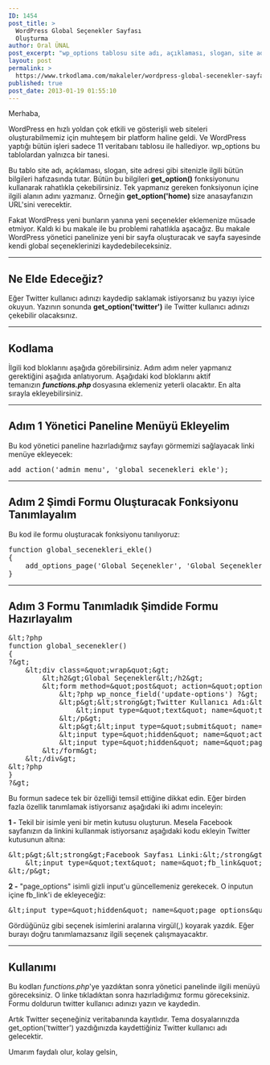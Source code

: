 ```yaml
---
ID: 1454
post_title: >
  WordPress Global Seçenekler Sayfası
  Oluşturma
author: Oral ÜNAL
post_excerpt: "wp_options tablosu site adı, açıklaması, slogan, site adresi gibi sitenizle ilgili bütün bilgileri hafızasında tutar. Bütün bu bilgileri <strong>get_option()</strong> fonksiyonunu kullanarak rahatlıkla çekebilirsiniz. Tek yapmanız gereken fonksiyonun içine ilgili alanın adını yazmanız. Örneğin <strong>get_option('home) </strong>size anasayfanızın URL'sini verecektir. Fakat WordPress yeni bunların yanına yeni seçenekler eklemenize müsade etmiyor. Kaldı ki bu makale ile bu problemi rahatlıkla aşacağız. Bu makale WordPress yönetici panelinize yeni bir sayfa oluşturacak ve sayfa sayesinde kendi global seçeneklerinizi kaydedebileceksiniz."
layout: post
permalink: >
  https://www.trkodlama.com/makaleler/wordpress-global-secenekler-sayfasi-olusturma-1454.html
published: true
post_date: 2013-01-19 01:55:10
---
```

Merhaba,

WordPress en hızlı yoldan çok etkili ve gösterişli web siteleri oluşturabilmemiz için muhteşem bir platform haline geldi. Ve WordPress yaptığı bütün işleri sadece 11 veritabanı tablosu ile hallediyor. wp_options bu tablolardan yalnızca bir tanesi.

Bu tablo site adı, açıklaması, slogan, site adresi gibi sitenizle ilgili bütün bilgileri hafızasında tutar. Bütün bu bilgileri<b> </b><strong>get_option()</strong> fonksiyonunu kullanarak rahatlıkla çekebilirsiniz. Tek yapmanız gereken fonksiyonun içine ilgili alanın adını yazmanız. Örneğin <strong>get_option('home) </strong>size anasayfanızın URL'sini verecektir.

Fakat WordPress yeni bunların yanına yeni seçenekler eklemenize müsade etmiyor. Kaldı ki bu makale ile bu problemi rahatlıkla aşacağız. Bu makale WordPress yönetici panelinize yeni bir sayfa oluşturacak ve sayfa sayesinde kendi global seçeneklerinizi kaydedebileceksiniz.

<hr />

<h2>Ne Elde Edeceğiz?</h2>
Eğer Twitter kullanıcı adınızı kaydedip saklamak istiyorsanız bu yazıyı iyice okuyun. Yazının sonunda <strong>get_option('twitter')</strong> ile Twitter kullanıcı adınızı çekebilir olacaksınız.

<hr />

<h2>Kodlama</h2>
İlgili kod bloklarını aşağıda görebilirsiniz. Adım adım neler yapmanız gerektiğini aşağıda anlatıyorum. Aşağıdaki kod bloklarını aktif temanızın <strong><em>functions.php</em> </strong>dosyasına eklemeniz yeterli olacaktır. En alta sırayla ekleyebilirsiniz.

<hr />

<h2><span>Adım 1</span> Yönetici Paneline Menüyü Ekleyelim</h2>
Bu kod yönetici paneline hazırladığımız sayfayı görmemizi sağlayacak linki menüye ekleyecek:

<pre class="lang:php decode:1 " >add_action('admin_menu', 'global_secenekleri_ekle');  </pre>

<hr />

<h2><span>Adım 2</span> Şimdi Formu Oluşturacak Fonksiyonu Tanımlayalım</h2>
Bu kod ile formu oluşturacak fonksiyonu tanılıyoruz:

<pre class="lang:php decode:1 " >function global_secenekleri_ekle()  
{  
    add_options_page('Global Se&ccedil;enekler', 'Global Se&ccedil;enekler', 'manage_options', 'functions','global_secenekler');  
} 
</pre>

<hr />

<h2><span>Adım 3</span> Formu Tanımladık Şimdide Formu Hazırlayalım</h2>

<pre class="lang:php decode:1 " >&amp;lt;?php  
function global_secenekler()  
{  
?&amp;gt;  
    &amp;lt;div class=&amp;quot;wrap&amp;quot;&amp;gt;  
        &amp;lt;h2&amp;gt;Global Se&ccedil;enekler&amp;lt;/h2&amp;gt;  
        &amp;lt;form method=&amp;quot;post&amp;quot; action=&amp;quot;options.php&amp;quot;&amp;gt;  
            &amp;lt;?php wp_nonce_field('update-options') ?&amp;gt;  
            &amp;lt;p&amp;gt;&amp;lt;strong&amp;gt;Twitter Kullanıcı Adı:&amp;lt;/strong&amp;gt;&amp;lt;br /&amp;gt;  
                &amp;lt;input type=&amp;quot;text&amp;quot; name=&amp;quot;twitter&amp;quot; size=&amp;quot;45&amp;quot; value=&amp;quot;&amp;lt;?php echo get_option('twitter'); ?&amp;gt;&amp;quot; /&amp;gt;  
            &amp;lt;/p&amp;gt;  
            &amp;lt;p&amp;gt;&amp;lt;input type=&amp;quot;submit&amp;quot; name=&amp;quot;Submit&amp;quot; value=&amp;quot;Se&ccedil;enekleri Kaydet&amp;quot; /&amp;gt;&amp;lt;/p&amp;gt;  
            &amp;lt;input type=&amp;quot;hidden&amp;quot; name=&amp;quot;action&amp;quot; value=&amp;quot;update&amp;quot; /&amp;gt;  
            &amp;lt;input type=&amp;quot;hidden&amp;quot; name=&amp;quot;page_options&amp;quot; value=&amp;quot;twitter&amp;quot; /&amp;gt;  
        &amp;lt;/form&amp;gt;  
    &amp;lt;/div&amp;gt;  
&amp;lt;?php  
}  
?&amp;gt; </pre>

Bu formun sadece tek bir özelliği temsil ettiğine dikkat edin. Eğer birden fazla özellik tanımlamak istiyorsanız aşağıdaki iki adımı inceleyin:

<strong>1 -</strong> Tekil bir isimle yeni bir metin kutusu oluşturun. Mesela Facebook sayfanızın da linkini kullanmak istiyorsanız aşağıdaki kodu ekleyin Twitter kutusunun altına:

<pre class="lang:php decode:1 " >&amp;lt;p&amp;gt;&amp;lt;strong&amp;gt;Facebook Sayfası Linki:&amp;lt;/strong&amp;gt;&amp;lt;br /&amp;gt;  
    &amp;lt;input type=&amp;quot;text&amp;quot; name=&amp;quot;fb_link&amp;quot; size=&amp;quot;45&amp;quot; value=&amp;quot;&amp;lt;?php echo get_option('fb_link'); ?&amp;gt;&amp;quot; /&amp;gt;  
&amp;lt;/p&amp;gt; </pre>

<strong>2 -</strong> "page_options" isimli gizli input'u güncellemeniz gerekecek. O inputun içine fb_link'i de ekleyeceğiz:

<pre class="lang:html decode:1 " >&amp;lt;input type=&amp;quot;hidden&amp;quot; name=&amp;quot;page_options&amp;quot; value=&amp;quot;twitter,fb_link&amp;quot; /&amp;gt;</pre>

Gördüğünüz gibi seçenek isimlerini aralarına virgül(,) koyarak yazdık. Eğer burayı doğru tanımlamazsanız ilgili seçenek çalışmayacaktır.

<hr />

<h2>Kullanımı</h2>
Bu kodları <em>functions.php</em>'ye yazdıktan sonra yönetici panelinde ilgili menüyü göreceksiniz. O linke tıkladıktan sonra hazırladığımız formu göreceksiniz. Formu doldurun twitter kullanıcı adınızı yazın ve kaydedin.

Artık Twitter seçeneğiniz veritabanında kayıtlıdır. Tema dosyalarınızda get_option('twitter') yazdığınızda kaydettiğiniz Twitter kullanıcı adı gelecektir.

Umarım faydalı olur, kolay gelsin,